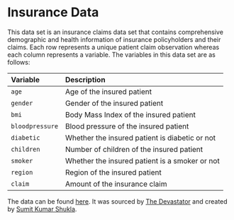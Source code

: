 # Insurance Data

This data set is an insurance claims data set that contains comprehensive demographic and health information of insurance policyholders and their claims. Each row represents a unique patient claim observation whereas each column represents a variable. The variables in this data set are as follows:

| Variable                      |  Description
|:----------------|:--------------------------------
|`age`                          | Age of the insured patient
|`gender`                       | Gender of the insured patient
|`bmi`                          | Body Mass Index of the insured patient
|`bloodpressure`                | Blood pressure of the insured patient
|`diabetic`                     | Whether the insured patient is diabetic or not
|`children`                     | Number of children of the insured patient
|`smoker`                       | Whether the insured patient is a smoker or not
|`region`                       | Region of the insured patient
|`claim`                        | Amount of the insurance claim


The data can be found [here](https://www.kaggle.com/datasets/thedevastator/insurance-claim-analysis-demographic-and-health). It was sourced by [The Devastator](https://www.kaggle.com/thedevastator) and created by [Sumit Kumar Shukla](https://data.world/sumitrock).
